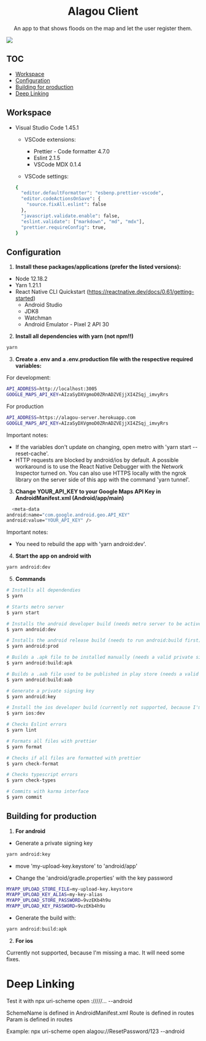 <h1 align="center">
  Alagou Client
</h1>

<p align="center">
 An app to that shows floods on the map and let the user register them.
</p>

<a align="center" href="./CHANGELOG.md">
  <img src="https://img.shields.io/badge/version-0.0.1-blue" />
</a>

## TOC

- [Workspace](#workspace)
- [Configuration](#configuration)
- [Building for production](#building-for-production)
- [Deep Linking](#deep-linking)

## Workspace

- Visual Studio Code 1.45.1

  - VSCode extensions:

    - Prettier - Code formatter 4.7.0
    - Eslint 2.1.5
    - VSCode MDX 0.1.4

  - VSCode settings:

  ```sh
  {
    "editor.defaultFormatter": "esbenp.prettier-vscode",
    "editor.codeActionsOnSave": {
      "source.fixAll.eslint": false
    },
    "javascript.validate.enable": false,
    "eslint.validate": ["markdown", "md", "mdx"],
    "prettier.requireConfig": true,
  }
  ```

## Configuration

1. **Install these packages/applications (prefer the listed versions):**

- Node 12.18.2
- Yarn 1.21.1
- React Native CLI Quickstart (<https://reactnative.dev/docs/0.61/getting-started>)
  - Android Studio
  - JDK8
  - Watchman
  - Android Emulator - Pixel 2 API 30

2. **Install all dependencies with yarn (not npm!!)**

```sh
yarn
```

3. **Create a .env and a .env.production file with the respective required variables:**

For development:

```sh
API_ADDRESS=http://localhost:3005
GOOGLE_MAPS_API_KEY=AIzaSyDXVgmoD0ZRnADZVEjjXI4ZSqj_imvyRrs
```

For production

```sh
API_ADDRESS=https://alagou-server.herokuapp.com
GOOGLE_MAPS_API_KEY=AIzaSyDXVgmoD0ZRnADZVEjjXI4ZSqj_imvyRrs
```

Important notes:

- If the variables don't update on changing, open metro with 'yarn start --reset-cache'.
- HTTP requests are blocked by android/ios by default. A possible workaround is to use the React Native Debugger with the Network Inspector turned on. You can also use HTTPS locally with the ngrok library on the server side of this app with the command 'yarn tunnel'.

3. **Change YOUR_API_KEY to your Google Maps API Key in AndroidManifest.xml (Android/app/main)**

```bash
  <meta-data
android:name="com.google.android.geo.API_KEY"
android:value="YOUR_API_KEY" />
```

Important notes:

- You need to rebuild the app with 'yarn android:dev'.

4. **Start the app on android with**

```sh
yarn android:dev
```

5. **Commands**

```bash
# Installs all dependendies
$ yarn

# Starts metro server
$ yarn start

# Installs the android developer build (needs metro server to be active) (you need to unistall the prod app before trying to install this)
$ yarn android:dev

# Installs the android release build (needs to run android:build first) (you need to unistall the dev app before trying to install this)
$ yarn android:prod

# Builds a .apk file to be installed manually (needs a valid private signing key)
$ yarn android:build:apk

# Builds a .aab file used to be published in play store (needs a valid private signing key)
$ yarn android:build:aab

# Generate a private signing key
$ yarn android:key

# Install the ios developer build (currently not supported, because I'm missing a mac. It will need some fixes)
$ yarn ios:dev

# Checks Eslint errors
$ yarn lint

# Formats all files with prettier
$ yarn format

# Checks if all files are formatted with prettier
$ yarn check-format

# Checks typescript errors
$ yarn check-types

# Commits with karma interface
$ yarn commit
```

## Building for production

1. **For android**

- Generate a private signing key

```bash
yarn android:key
```

- move 'my-upload-key.keystore' to 'android/app'

- Change the 'android/gradle.properties' with the key password

```bash
MYAPP_UPLOAD_STORE_FILE=my-upload-key.keystore
MYAPP_UPLOAD_KEY_ALIAS=my-key-alias
MYAPP_UPLOAD_STORE_PASSWORD=9vzEKb4h9u
MYAPP_UPLOAD_KEY_PASSWORD=9vzEKb4h9u
```

- Generate the build with:

```bash
yarn android:build:apk
```

2. **For ios**

Currently not supported, because I'm missing a mac. It will need some fixes.

# Deep Linking

Test it with npx uri-scheme open <schemeName>://<Route>/<Param>/<Param>/... --android

SchemeName is defined in AndroidManifest.xml
Route is defined in routes
Param is defined in routes

Example: npx uri-scheme open alagou://ResetPassword/123 --android
